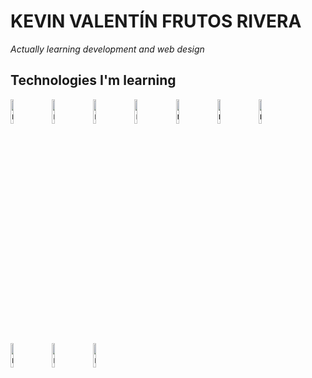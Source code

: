 # KEVIN VALENTÍN FRUTOS RIVERA

_Actually learning development and web design_

## Technologies I'm learning

[<img src="https://nodejs.org/static/images/logo.svg" alt="nodejs" title="nodejs" width="10%"/>](https://nodejs.org/es/)&nbsp;&nbsp;&nbsp;
[<img src="https://nodejs.org/static/images/logo.svg" alt="nodejs" title="nodejs" width="10%"/>](https://nodejs.org/es/)&nbsp;&nbsp;&nbsp;
[<img src="https://nodejs.org/static/images/logo.svg" alt="nodejs" title="nodejs" width="10%"/>](https://nodejs.org/es/)&nbsp;&nbsp;&nbsp;
[<img src="https://nodejs.org/static/images/logo.svg" alt="nodejs" title="nodejs" width="10%"/>](https://nodejs.org/es/)&nbsp;&nbsp;&nbsp;
[<img src="https://nodejs.org/static/images/logo.svg" alt="nodejs" title="nodejs" width="10%"/>](https://nodejs.org/es/)&nbsp;&nbsp;&nbsp;
[<img src="https://nodejs.org/static/images/logo.svg" alt="nodejs" title="nodejs" width="10%"/>](https://nodejs.org/es/)&nbsp;&nbsp;&nbsp;
[<img src="https://nodejs.org/static/images/logo.svg" alt="nodejs" title="nodejs" width="10%"/>](https://nodejs.org/es/)&nbsp;&nbsp;&nbsp;
[<img src="https://nodejs.org/static/images/logo.svg" alt="nodejs" title="nodejs" width="10%"/>](https://nodejs.org/es/)&nbsp;&nbsp;&nbsp;
[<img src="https://nodejs.org/static/images/logo.svg" alt="nodejs" title="nodejs" width="10%"/>](https://nodejs.org/es/)&nbsp;&nbsp;&nbsp;
[<img src="https://nodejs.org/static/images/logo.svg" alt="nodejs" title="nodejs" width="10%"/>](https://nodejs.org/es/)&nbsp;&nbsp;&nbsp;
